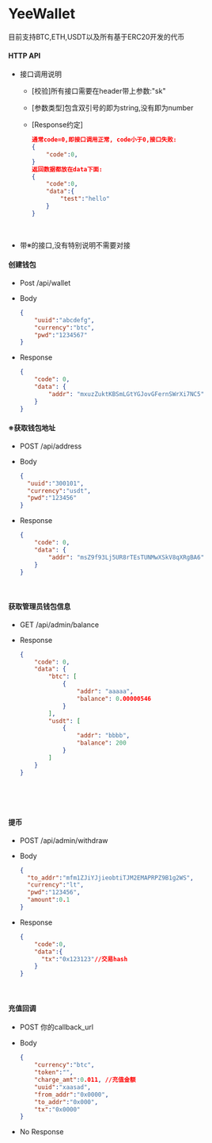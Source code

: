# YeeWallet

目前支持BTC,ETH,USDT以及所有基于ERC20开发的代币

#### HTTP API

* 接口调用说明

  * [校验]所有接口需要在header带上参数:"sk"

  * [参数类型]包含双引号的即为string,没有即为number

  * [Response约定]

    ```json
    通常code=0,即接口调用正常, code小于0,接口失败:
    {
        "code":0,
    }
    返回数据都放在data下面:
    {
        "code":0,
        "data":{
            "test":"hello"
        }
    }
    ```

    ​

* 带※的接口,没有特别说明不需要对接

#### 创建钱包

* Post /api/wallet

* Body

  ```json
  {
      "uuid":"abcdefg",
      "currency":"btc",
      "pwd":"1234567"
  }
  ```

* Response

  ```json
  {
      "code": 0,
      "data": {
          "addr": "mxuzZuktKBSmLGtYGJovGFernSWrXi7NC5"
      }
  }
  ```




#### ※获取钱包地址

* POST /api/address

* Body

  ```json
  {
  	"uuid":"300101",
  	"currency":"usdt",
  	"pwd":"123456"
  }
  ```

* Response

  ```json
  {
      "code": 0,
      "data": {
          "addr": "msZ9f93Lj5UR8rTEsTUNMwXSkV8qXRgBA6"
      }
  }
  ```

  ​

#### 获取管理员钱包信息

* GET /api/admin/balance

* Response

  ```json
  {
      "code": 0,
      "data": {
          "btc": [
              {
                  "addr": "aaaaa",
                  "balance": 0.00000546
              }
          ],
          "usdt": [
              {
                  "addr": "bbbb",
                  "balance": 200
              }
          ]
      }
  }
  ```

  ​

  ​



#### 提币

* POST /api/admin/withdraw

* Body

  ```json
  {
  	"to_addr":"mfm1ZJiYJjieobtiTJM2EMAPRPZ9B1g2WS",
  	"currency":"lt",
  	"pwd":"123456",
  	"amount":0.1
  }
  ```

* Response

  ```json
  {
      "code":0,
      "data":{
  		"tx":"0x123123"//交易hash
      }
  }
  ```

  ​



#### 充值回调

* POST 你的callback_url

* Body

  ```json
  {
      "currency":"btc",
      "token":"",
      "charge_amt":0.011, //充值金额
      "uuid":"xaasad",
      "from_addr":"0x0000",
      "to_addr":"0x000",
      "tx":"0x0000"
  }
  ```

* No Response


